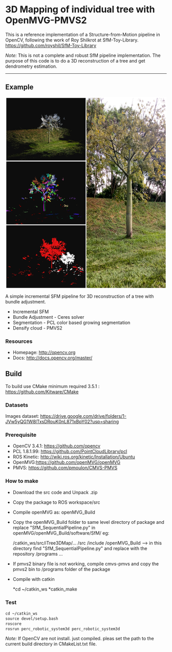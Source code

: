# 3D Mapping of individual tree with OpenMVG-PMVS2

This is a reference implementation of a Structure-from-Motion pipeline in OpenCV, following the work of Roy Shilkrot at SfM-Toy-Library. https://github.com/royshil/SfM-Toy-Library

*Note:* This is not a complete and robust SfM pipeline implementation. The purpose of this code is to do a 3D reconstruction of a tree and get dendrometry estimation. 

----------------------
## Example

<img src="./example/tree.jpg" align="center" height="600" width="640"><br>

A simple incremental SFM pipeline for 3D reconstruction of a tree with bundle adjustment. 
* Incremental SFM
* Bundle Adjustment - Ceres solver
* Segmentation - PCL color based growing segmentation
* Densify cloud - PMVS2 

### Resources

* Homepage: <http://opencv.org>
* Docs: <http://docs.opencv.org/master/>

## Build 

To build use CMake minimum required 3.5.1 : https://github.com/Kitware/CMake

### Datasets
Images dataset: https://drive.google.com/drive/folders/1-JVw5yQG1W8lTxsDRouK0nL871xBpY02?usp=sharing


### Prerequisite
- OpenCV 3.4.1: https://github.com/opencv
- PCL 1.8.1.99: https://github.com/PointCloudLibrary/pcl
- ROS Kinetic: http://wiki.ros.org/kinetic/Installation/Ubuntu
- OpenMVG:https://github.com/openMVG/openMVG
- PMVS: https://github.com/pmoulon/CMVS-PMVS

### How to make
* Download the src code and Unpack .zip
* Copy the package to ROS workspace/src
* Compile openMVG as: openMVG_Build
* Copy the openMVG_Build folder to same level directory of package and replace "SfM_SequentialPipeline.py" in openMVG/openMVG_Build/software/SfM/ eg:
 
  /catkin_ws/src/iTree3DMap/...
  			   /src
			   /include
			   /openMVG_Build   --> in this directory find "SfM_SequentialPipeline.py" and replace with the repository
			   /programs ...
        
* If pmvs2 binary file is not working, compile cmvs-pmvs and copy the pmvs2 bin to /programs folder of the package 
* Compile with catkin

	*cd ~/catkin_ws
	*catkin_make
 	 
### Test
	cd ~/catkin_ws
	source devel/setup.bash
	roscore
	rosrun perc_robotic_system3d perc_robotic_system3d		

*Note:*
If OpenCV are not install. just compiled. pleas set the path to the current build directory in CMakeList.txt file.




